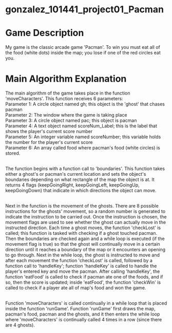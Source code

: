 # gonzalez_101441_project01_Pacman

# Game Description
My game is the classic arcade game 'Pacman'. To win you must eat all of the food (white dots) inside the map; you lose if one of the red circles eat you.

# Main Algorithm Explanation
The main algorithm of the game takes place in the function 'moveCharacters'. This function receives 6 parameters:
<br>Parameter 1: A circle object named gh; this object is the 'ghost' that chases pacman
<br>Parameter 2: The window where the game is taking place
<br>Parameter 3: A circle object named pac; this object is pacman
<br>Parameter 4: A text object named scoreNum_Label; this is the label that shows the player's current score number
<br>Parameter 5: An integer variable named scoreNumber; this variable holds the number for the player's current score
<br>Parameter 6: An array called food where pacman's food (white circles) is stored.
    
<br>The function begins with a function call to 'boundaries'. This function takes either a ghost's or pacman's current location and sets the object's boundaries
depending on what rectangle of the map the object is at. It returns 4 flags (keepGoingRight, keepGoingLeft, keepGoingUp, keepGoingDown) that indicate in
which directions the object can move.

<br>Next in the function is the movement of the ghosts. There are 8 possible instructions for the ghosts' movement, so a random number is generated to indicate
the instruction to be carried out. Once the instruction is chosen, the movement flags are used to see whether the ghost can actually move in the instructed 
direction. Each time a ghost moves, the function 'checkLost' is called; this function is tasked with checking if a ghost touched pacman. Then the boundaries 
are checked again and a while loop is executed (if the movement flag is true) so that the ghost will continually move in a certain direction until it reaches 
a boundary of the map or it encounters an opening to go through. Next in the while loop, the ghost is instructed to move and after each movement the function 
'checkLost' is called, followed by a function call to 'handleKey'; function 'handleKey' is called to handle the player's entered key and move the pacman.
After calling 'handleKey', the function 'eatFood' is called to check if pacman ate one of the foods, and if so, then the score is updated; inside 'eatFood', 
the function 'checkWin' is called to check if a player ate all of map's food and won the game.

<br>Function 'moveCharacters' is called continually in a while loop that is placed inside the function 'runGame'. Function 'runGame' first draws the map,
pacman's food, pacman and the ghosts, and it then enters the while loop where 'moveCharacters' is continually called 4 times in a row (since there are 4 ghosts). 
